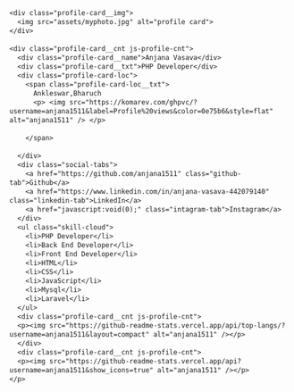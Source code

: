<!DOCTYPE html>
<html lang="en" >
<head>
  <meta charset="UTF-8">
  <title>Profile Card</title>
  <meta name="viewport"
      content="width=device-width, user-scalable=no, initial-scale=1.0, maximum-scale=1.0, minimum-scale=1.0"><link rel="stylesheet" href="assets/normalize.min.css">
<link rel="stylesheet" href="assets/style.css">
</head>
<body>
<div class="wrapper">
  <div class="profile-card js-profile-card">

    <div class="profile-card__img">
      <img src="assets/myphoto.jpg" alt="profile card">
    </div>

    <div class="profile-card__cnt js-profile-cnt">
      <div class="profile-card__name">Anjana Vasava</div>
      <div class="profile-card__txt">PHP Developer</div>
      <div class="profile-card-loc">
        <span class="profile-card-loc__txt">
          Ankleswar,Bharuch
          <p> <img src="https://komarev.com/ghpvc/?username=anjana1511&label=Profile%20views&color=0e75b6&style=flat" alt="anjana1511" /> </p>

        </span>
        
      </div>
      <div class="social-tabs">
        <a href="https://github.com/anjana1511" class="github-tab">Github</a>
        <a href="https://www.linkedin.com/in/anjana-vasava-442079140" class="linkedin-tab">LinkedIn</a>
        <a href="javascript:void(0);" class="intagram-tab">Instagram</a>
      </div>
      <ul class="skill-cloud">
        <li>PHP Developer</li>
        <li>Back End Developer</li>
        <li>Front End Developer</li>
        <li>HTML</li>
        <li>CSS</li>
        <li>JavaScript</li>
        <li>Mysql</li>
        <li>Laravel</li>
      </ul>
      <div class="profile-card__cnt js-profile-cnt">
      <p><img src="https://github-readme-stats.vercel.app/api/top-langs/?username=anjana1511&layout=compact" alt="anjana1511" /></p>
      </div>
      <div class="profile-card__cnt js-profile-cnt">
      <p><img src="https://github-readme-stats.vercel.app/api?username=anjana1511&show_icons=true" alt="anjana1511" /></p>
    </p>
  </div>
    
  </div>

</div>

</body>
</html>

